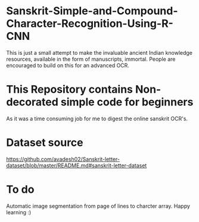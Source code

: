 # Sanskrit-Simple-and-Compound-Character-Recognition-Using-R-CNN

This is just a small attempt to make the invaluable ancient Indian knowledge resources, available in the form of manuscripts, immortal.
People are encouraged to build on this for an advanced OCR.

# This Repository contains Non-decorated simple code for beginners

As it was a time consuming job for me to digest the online sanskrit OCR's.

# Dataset source

https://github.com/avadesh02/Sanskrit-letter-dataset/blob/master/README.md#sanskrit-letter-dataset

# To do

Automatic image segmentation from page of lines to charcter array.
Happy learning :)

